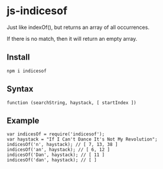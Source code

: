 js-indicesof
============

Just like indexOf(), but returns an array of all occurrences.

If there is no match, then it will return an empty array.

Install
-------

	npm i indicesof

Syntax
------

	function (searchString, haystack, [ startIndex ])	

Example
-------

	var indicesOf = require('indicesof');
	var haystack = "If I Can't Dance It's Not My Revolution";
	indicesOf('n', haystack); // [ 7, 13, 38 ]
	indicesOf('an', haystack); // [ 6, 12 ]
	indicesOf('Dan', haystack); // [ 11 ]
	indicesOf('dan', haystack); // [ ]

